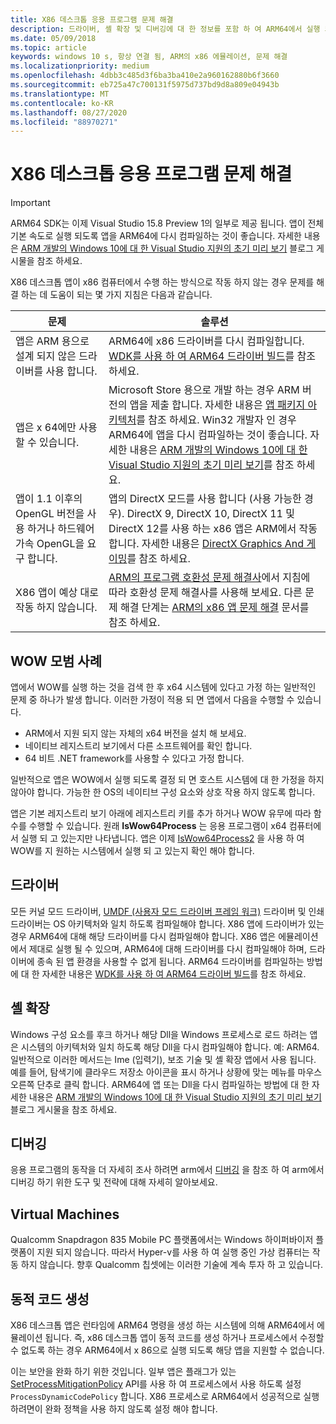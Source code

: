 ```yaml
---
title: X86 데스크톱 응용 프로그램 문제 해결
description: 드라이버, 셸 확장 및 디버깅에 대 한 정보를 포함 하 여 ARM64에서 실행 되는 x86 데스크톱 앱과 관련 된 일반적인 문제를 해결 하는 방법에 대해 알아봅니다.
ms.date: 05/09/2018
ms.topic: article
keywords: windows 10 s, 항상 연결 됨, ARM의 x86 에뮬레이션, 문제 해결
ms.localizationpriority: medium
ms.openlocfilehash: 4dbb3c485d3f6ba3ba410e2a960162880b6f3660
ms.sourcegitcommit: eb725a47c700131f5975d737bd9d8a809e04943b
ms.translationtype: MT
ms.contentlocale: ko-KR
ms.lasthandoff: 08/27/2020
ms.locfileid: "88970271"
---
```

# <a name="troubleshooting-x86-desktop-apps"></a>X86 데스크톱 응용 프로그램 문제 해결
>[!IMPORTANT]
> ARM64 SDK는 이제 Visual Studio 15.8 Preview 1의 일부로 제공 됩니다. 앱이 전체 기본 속도로 실행 되도록 앱을 ARM64에 다시 컴파일하는 것이 좋습니다. 자세한 내용은 [ARM 개발의 Windows 10에 대 한 Visual Studio 지원의 초기 미리 보기](https://blogs.windows.com/buildingapps/2018/05/08/visual-studio-support-for-windows-10-on-arm-development/) 블로그 게시물을 참조 하세요.

X86 데스크톱 앱이 x86 컴퓨터에서 수행 하는 방식으로 작동 하지 않는 경우 문제를 해결 하는 데 도움이 되는 몇 가지 지침은 다음과 같습니다.

|문제|솔루션|
|-----|--------|
| 앱은 ARM 용으로 설계 되지 않은 드라이버를 사용 합니다. | ARM64에 x86 드라이버를 다시 컴파일합니다. [WDK를 사용 하 여 ARM64 드라이버 빌드](https://docs.microsoft.com/windows-hardware/drivers/develop/building-arm64-drivers)를 참조 하세요. |
| 앱은 x 64에만 사용할 수 있습니다. | Microsoft Store 용으로 개발 하는 경우 ARM 버전의 앱을 제출 합니다. 자세한 내용은 [앱 패키지 아키텍처](/windows/msix/package/device-architecture)를 참조 하세요. Win32 개발자 인 경우 ARM64에 앱을 다시 컴파일하는 것이 좋습니다. 자세한 내용은 [ARM 개발의 Windows 10에 대 한 Visual Studio 지원의 초기 미리 보기](https://blogs.windows.com/buildingapps/2018/05/08/visual-studio-support-for-windows-10-on-arm-development/)를 참조 하세요. |
| 앱이 1.1 이후의 OpenGL 버전을 사용 하거나 하드웨어 가속 OpenGL을 요구 합니다. | 앱의 DirectX 모드를 사용 합니다 (사용 가능한 경우). DirectX 9, DirectX 10, DirectX 11 및 DirectX 12를 사용 하는 x86 앱은 ARM에서 작동 합니다. 자세한 내용은 [DirectX Graphics And 게이밍](https://docs.microsoft.com/windows/desktop/directx)를 참조 하세요. |
| X86 앱이 예상 대로 작동 하지 않습니다. | [ARM의 프로그램 호환성 문제 해결사](apps-on-arm-program-compat-troubleshooter.md)에서 지침에 따라 호환성 문제 해결사를 사용해 보세요. 다른 문제 해결 단계는 [ARM의 x86 앱 문제 해결](apps-on-arm-troubleshooting-x86.md) 문서를 참조 하세요. |

## <a name="best-practices-for-wow"></a>WOW 모범 사례
앱에서 WOW를 실행 하는 것을 검색 한 후 x64 시스템에 있다고 가정 하는 일반적인 문제 중 하나가 발생 합니다. 이러한 가정이 적용 되 면 앱에서 다음을 수행할 수 있습니다.

- ARM에서 지원 되지 않는 자체의 x64 버전을 설치 해 보세요.
- 네이티브 레지스트리 보기에서 다른 소프트웨어를 확인 합니다.
- 64 비트 .NET framework를 사용할 수 있다고 가정 합니다.

일반적으로 앱은 WOW에서 실행 되도록 결정 되 면 호스트 시스템에 대 한 가정을 하지 않아야 합니다. 가능한 한 OS의 네이티브 구성 요소와 상호 작용 하지 않도록 합니다.

앱은 기본 레지스트리 보기 아래에 레지스트리 키를 추가 하거나 WOW 유무에 따라 함수를 수행할 수 있습니다. 원래 **IsWow64Process**  는 응용 프로그램이 x64 컴퓨터에서 실행 되 고 있는지만 나타냅니다. 앱은 이제 [IsWow64Process2](https://docs.microsoft.com/windows/desktop/api/wow64apiset/nf-wow64apiset-iswow64process2) 을 사용 하 여 WOW를 지 원하는 시스템에서 실행 되 고 있는지 확인 해야 합니다. 

## <a name="drivers"></a>드라이버 
모든 커널 모드 드라이버, [UMDF (사용자 모드 드라이버 프레임 워크)](https://docs.microsoft.com/windows-hardware/drivers/wdf/overview-of-the-umdf) 드라이버 및 인쇄 드라이버는 OS 아키텍처와 일치 하도록 컴파일해야 합니다. X86 앱에 드라이버가 있는 경우 ARM64에 대해 해당 드라이버를 다시 컴파일해야 합니다. X86 앱은 에뮬레이션에서 제대로 실행 될 수 있으며, ARM64에 대해 드라이버를 다시 컴파일해야 하며, 드라이버에 종속 된 앱 환경을 사용할 수 없게 됩니다. ARM64 드라이버를 컴파일하는 방법에 대 한 자세한 내용은 [WDK를 사용 하 여 ARM64 드라이버 빌드](https://docs.microsoft.com/windows-hardware/drivers/develop/building-arm64-drivers)를 참조 하세요.

## <a name="shell-extensions"></a>셸 확장 
Windows 구성 요소를 후크 하거나 해당 Dll을 Windows 프로세스로 로드 하려는 앱은 시스템의 아키텍처와 일치 하도록 해당 Dll을 다시 컴파일해야 합니다. 예: ARM64. 일반적으로 이러한 메서드는 Ime (입력기), 보조 기술 및 셸 확장 앱에서 사용 됩니다. 예를 들어, 탐색기에 클라우드 저장소 아이콘을 표시 하거나 상황에 맞는 메뉴를 마우스 오른쪽 단추로 클릭 합니다. ARM64에 앱 또는 Dll을 다시 컴파일하는 방법에 대 한 자세한 내용은 [ARM 개발의 Windows 10에 대 한 Visual Studio 지원의 초기 미리 보기](https://blogs.windows.com/buildingapps/2018/05/08/visual-studio-support-for-windows-10-on-arm-development/) 블로그 게시물을 참조 하세요. 

## <a name="debugging"></a>디버깅
응용 프로그램의 동작을 더 자세히 조사 하려면 arm에서 [디버깅](https://docs.microsoft.com/windows-hardware/drivers/debugger/debugging-arm64) 을 참조 하 여 arm에서 디버깅 하기 위한 도구 및 전략에 대해 자세히 알아보세요.

## <a name="virtual-machines"></a>Virtual Machines
Qualcomm Snapdragon 835 Mobile PC 플랫폼에서는 Windows 하이퍼바이저 플랫폼이 지원 되지 않습니다. 따라서 Hyper-v를 사용 하 여 실행 중인 가상 컴퓨터는 작동 하지 않습니다. 향후 Qualcomm 칩셋에는 이러한 기술에 계속 투자 하 고 있습니다. 

## <a name="dynamic-code-generation"></a>동적 코드 생성
X86 데스크톱 앱은 런타임에 ARM64 명령을 생성 하는 시스템에 의해 ARM64에서 에뮬레이션 됩니다. 즉, x86 데스크톱 앱이 동적 코드를 생성 하거나 프로세스에서 수정할 수 없도록 하는 경우 ARM64에서 x 86으로 실행 되도록 해당 앱을 지원할 수 없습니다. 

이는 보안을 완화 하기 위한 것입니다. 일부 앱은 플래그가 있는 [SetProcessMitigationPolicy](https://docs.microsoft.com/windows/desktop/api/processthreadsapi/nf-processthreadsapi-setprocessmitigationpolicy) API를 사용 하 여 프로세스에서 사용 하도록 설정 `ProcessDynamicCodePolicy` 합니다. X86 프로세스로 ARM64에서 성공적으로 실행 하려면이 완화 정책을 사용 하지 않도록 설정 해야 합니다. 
